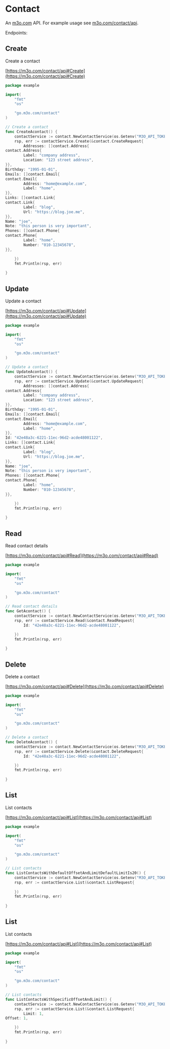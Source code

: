 # Contact

An [m3o.com](https://m3o.com) API. For example usage see [m3o.com/contact/api](https://m3o.com/contact/api).

Endpoints:

## Create

Create a contact


[https://m3o.com/contact/api#Create](https://m3o.com/contact/api#Create)

```go
package example

import(
	"fmt"
	"os"

	"go.m3o.com/contact"
)

// Create a contact
func CreateAcontact() {
	contactService := contact.NewContactService(os.Getenv("M3O_API_TOKEN"))
	rsp, err := contactService.Create(&contact.CreateRequest{
		Addresses: []contact.Address{
contact.Address{
		Label: "company address",
		Location: "123 street address",
}},
Birthday: "1995-01-01",
Emails: []contact.Email{
contact.Email{
		Address: "home@example.com",
		Label: "home",
}},
Links: []contact.Link{
contact.Link{
		Label: "blog",
		Url: "https://blog.joe.me",
}},
Name: "joe",
Note: "this person is very important",
Phones: []contact.Phone{
contact.Phone{
		Label: "home",
		Number: "010-12345678",
}},

	})
	fmt.Println(rsp, err)
	
}
```
## Update

Update a contact


[https://m3o.com/contact/api#Update](https://m3o.com/contact/api#Update)

```go
package example

import(
	"fmt"
	"os"

	"go.m3o.com/contact"
)

// Update a contact
func UpdateAcontact() {
	contactService := contact.NewContactService(os.Getenv("M3O_API_TOKEN"))
	rsp, err := contactService.Update(&contact.UpdateRequest{
		Addresses: []contact.Address{
contact.Address{
		Label: "company address",
		Location: "123 street address",
}},
Birthday: "1995-01-01",
Emails: []contact.Email{
contact.Email{
		Address: "home@example.com",
		Label: "home",
}},
Id: "42e48a3c-6221-11ec-96d2-acde48001122",
Links: []contact.Link{
contact.Link{
		Label: "blog",
		Url: "https://blog.joe.me",
}},
Name: "joe",
Note: "this person is very important",
Phones: []contact.Phone{
contact.Phone{
		Label: "home",
		Number: "010-12345678",
}},

	})
	fmt.Println(rsp, err)
	
}
```
## Read

Read contact details


[https://m3o.com/contact/api#Read](https://m3o.com/contact/api#Read)

```go
package example

import(
	"fmt"
	"os"

	"go.m3o.com/contact"
)

// Read contact details
func GetAcontact() {
	contactService := contact.NewContactService(os.Getenv("M3O_API_TOKEN"))
	rsp, err := contactService.Read(&contact.ReadRequest{
		Id: "42e48a3c-6221-11ec-96d2-acde48001122",

	})
	fmt.Println(rsp, err)
	
}
```
## Delete

Delete a contact


[https://m3o.com/contact/api#Delete](https://m3o.com/contact/api#Delete)

```go
package example

import(
	"fmt"
	"os"

	"go.m3o.com/contact"
)

// Delete a contact
func DeleteAcontact() {
	contactService := contact.NewContactService(os.Getenv("M3O_API_TOKEN"))
	rsp, err := contactService.Delete(&contact.DeleteRequest{
		Id: "42e48a3c-6221-11ec-96d2-acde48001122",

	})
	fmt.Println(rsp, err)
	
}
```
## List

List contacts


[https://m3o.com/contact/api#List](https://m3o.com/contact/api#List)

```go
package example

import(
	"fmt"
	"os"

	"go.m3o.com/contact"
)

// List contacts
func ListContactsWithDefaultOffsetAndLimitDefaultLimitIs20() {
	contactService := contact.NewContactService(os.Getenv("M3O_API_TOKEN"))
	rsp, err := contactService.List(&contact.ListRequest{
		
	})
	fmt.Println(rsp, err)
	
}
```
## List

List contacts


[https://m3o.com/contact/api#List](https://m3o.com/contact/api#List)

```go
package example

import(
	"fmt"
	"os"

	"go.m3o.com/contact"
)

// List contacts
func ListContactsWithSpecificOffsetAndLimit() {
	contactService := contact.NewContactService(os.Getenv("M3O_API_TOKEN"))
	rsp, err := contactService.List(&contact.ListRequest{
		Limit: 1,
Offset: 1,

	})
	fmt.Println(rsp, err)
	
}
```

